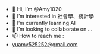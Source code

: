 - 👋 Hi, I’m @Amy1020
- 👀 I’m interested in 社會學、統計學
- 🌱 I’m currently learning AI
- 💞️ I’m looking to collaborate on ...
- 📫 How to reach me :
- yuamy525252@gmail.com

<!---
Amy1020/Amy1020 is a ✨ special ✨ repository because its `README.md` (this file) appears on your GitHub profile.
You can click the Preview link to take a look at your changes.
--->
